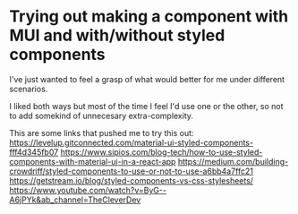 # Trying out making a component with MUI and with/without styled components

I've just wanted to feel a grasp of what would better for me under different scenarios.

I liked both ways but most of the time I feel I'd use one or the other, so not to add
somekind of unnecesary extra-complexity.

This are some links that pushed me to try this out:
https://levelup.gitconnected.com/material-ui-styled-components-fff4d345fb07
https://www.sipios.com/blog-tech/how-to-use-styled-components-with-material-ui-in-a-react-app
https://medium.com/building-crowdriff/styled-components-to-use-or-not-to-use-a6bb4a7ffc21
https://getstream.io/blog/styled-components-vs-css-stylesheets/
https://www.youtube.com/watch?v=ByG--A6jPYk&ab_channel=TheCleverDev
